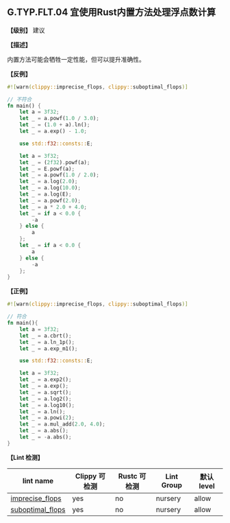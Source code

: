 ## G.TYP.FLT.04  宜使用Rust内置方法处理浮点数计算

**【级别】** 建议

**【描述】**

内置方法可能会牺牲一定性能，但可以提升准确性。

**【反例】**

```rust
#![warn(clippy::imprecise_flops, clippy::suboptimal_flops)]

// 不符合
fn main() {
    let a = 3f32;
    let _ = a.powf(1.0 / 3.0);
    let _ = (1.0 + a).ln();
    let _ = a.exp() - 1.0;

    use std::f32::consts::E;

    let a = 3f32;
    let _ = (2f32).powf(a);
    let _ = E.powf(a);
    let _ = a.powf(1.0 / 2.0);
    let _ = a.log(2.0);
    let _ = a.log(10.0);
    let _ = a.log(E);
    let _ = a.powf(2.0);
    let _ = a * 2.0 + 4.0;
    let _ = if a < 0.0 {
        -a
    } else {
        a
    };
    let _ = if a < 0.0 {
        a
    } else {
        -a
    };
}
```

**【正例】**

```rust
#![warn(clippy::imprecise_flops, clippy::suboptimal_flops)]

// 符合
fn main(){
    let a = 3f32;
    let _ = a.cbrt();
    let _ = a.ln_1p();
    let _ = a.exp_m1();

    use std::f32::consts::E;

    let a = 3f32;
    let _ = a.exp2();
    let _ = a.exp();
    let _ = a.sqrt();
    let _ = a.log2();
    let _ = a.log10();
    let _ = a.ln();
    let _ = a.powi(2);
    let _ = a.mul_add(2.0, 4.0);
    let _ = a.abs();
    let _ = -a.abs();
}

```

**【Lint 检测】**

| lint name                                                                            | Clippy 可检测 | Rustc 可检测 | Lint Group | 默认level |
| ------------------------------------------------------------------------------------ | ------------- | ------------ | ---------- | --------- |
| [imprecise_flops](https://rust-lang.github.io/rust-clippy/master/#imprecise_flops)   | yes           | no           | nursery    | allow     |
| [suboptimal_flops](https://rust-lang.github.io/rust-clippy/master/#suboptimal_flops) | yes           | no           | nursery    | allow     |

